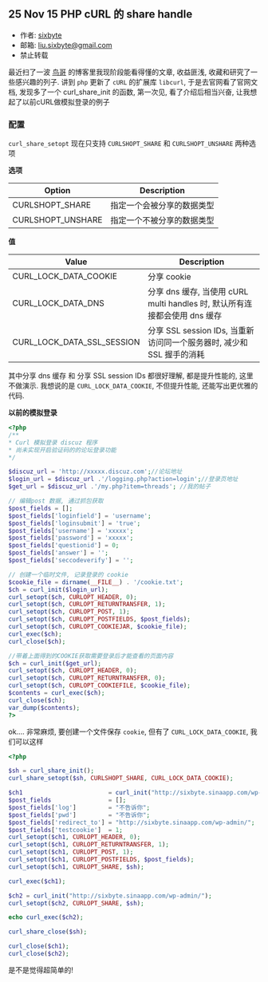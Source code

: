 ## 25 Nov 15 PHP cURL 的 share handle

-  作者: [sixbyte](http://sixbyte.me/)
-  邮箱: liu.sixbyte@gmail.com
-  禁止转载


最近扫了一波 [鸟哥](http://www.laruence.com/) 的博客里我现阶段能看得懂的文章, 收益匪浅, 收藏和研究了一些感兴趣的列子. 讲到 `php` 更新了 `cURL` 的扩展库 `libcurl`, 于是去官网看了官网文档, 发现多了一个 curl_share_init 的函数, 第一次见, 看了介绍后相当兴奋, 让我想起了以前cURL做模拟登录的例子

### 配置
`curl_share_setopt` 现在只支持 `CURLSHOPT_SHARE` 和  `CURLSHOPT_UNSHARE` 两种选项

**选项**

Option              | Description
--------------------|--------------
CURLSHOPT_SHARE     | 指定一个会被分享的数据类型
CURLSHOPT_UNSHARE   | 指定一个不被分享的数据类型

**值**

Value                       | Description
----------------------------|--------------
CURL_LOCK_DATA_COOKIE       | 分享 cookie
CURL_LOCK_DATA_DNS          | 分享 dns 缓存, 当使用 cURL multi handles 时, 默认所有连接都会使用 dns 缓存
CURL_LOCK_DATA_SSL_SESSION  | 分享 SSL session IDs, 当重新访问同一个服务器时, 减少和 SSL 握手的消耗

其中分享 dns 缓存 和 分享 SSL session IDs 都很好理解, 都是提升性能的, 这里不做演示. 我想说的是 `CURL_LOCK_DATA_COOKIE`, 不但提升性能, 还能写出更优雅的代码.

**以前的模拟登录**
```php
<?php
/**
* Curl 模拟登录 discuz 程序
* 尚未实现开启验证码的的论坛登录功能
*/

$discuz_url = 'http://xxxxx.discuz.com';//论坛地址
$login_url = $discuz_url .'/logging.php?action=login';//登录页地址
$get_url = $discuz_url .'/my.php?item=threads'; //我的帖子

// 编辑post 数据, 通过抓包获取
$post_fields = [];
$post_fields['loginfield'] = 'username';
$post_fields['loginsubmit'] = 'true';
$post_fields['username'] = 'xxxxx';
$post_fields['password'] = 'xxxxx';
$post_fields['questionid'] = 0;
$post_fields['answer'] = '';
$post_fields['seccodeverify'] = '';

// 创建一个临时文件, 记录登录的 cookie
$cookie_file = dirname(__FILE__) . '/cookie.txt';
$ch = curl_init($login_url);
curl_setopt($ch, CURLOPT_HEADER, 0);
curl_setopt($ch, CURLOPT_RETURNTRANSFER, 1);
curl_setopt($ch, CURLOPT_POST, 1);
curl_setopt($ch, CURLOPT_POSTFIELDS, $post_fields);
curl_setopt($ch, CURLOPT_COOKIEJAR, $cookie_file);
curl_exec($ch);
curl_close($ch);

//带着上面得到的COOKIE获取需要登录后才能查看的页面内容
$ch = curl_init($get_url);
curl_setopt($ch, CURLOPT_HEADER, 0);
curl_setopt($ch, CURLOPT_RETURNTRANSFER, 0);
curl_setopt($ch, CURLOPT_COOKIEFILE, $cookie_file);
$contents = curl_exec($ch);
curl_close($ch);
var_dump($contents);
?>
```

ok.... 非常麻烦, 要创建一个文件保存 `cookie`, 但有了 `CURL_LOCK_DATA_COOKIE`, 我们可以这样

```php
<?php

$sh = curl_share_init();
curl_share_setopt($sh, CURLSHOPT_SHARE, CURL_LOCK_DATA_COOKIE);

$ch1                        = curl_init("http://sixbyte.sinaapp.com/wp-login.php");
$post_fields                = [];
$post_fields['log']         = "不告诉你";
$post_fields['pwd']         = "不告诉你";
$post_fields['redirect_to'] = "http://sixbyte.sinaapp.com/wp-admin/";
$post_fields['testcookie']  = 1;
curl_setopt($ch1, CURLOPT_HEADER, 0);
curl_setopt($ch1, CURLOPT_RETURNTRANSFER, 1);
curl_setopt($ch1, CURLOPT_POST, 1);
curl_setopt($ch1, CURLOPT_POSTFIELDS, $post_fields);
curl_setopt($ch1, CURLOPT_SHARE, $sh);

curl_exec($ch1);

$ch2 = curl_init("http://sixbyte.sinaapp.com/wp-admin/");
curl_setopt($ch2, CURLOPT_SHARE, $sh);

echo curl_exec($ch2);

curl_share_close($sh);

curl_close($ch1);
curl_close($ch2);

```

是不是觉得超简单的!